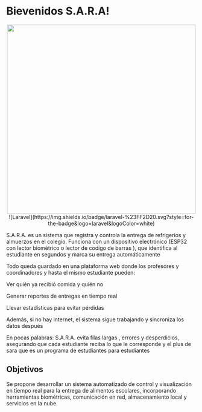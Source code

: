# Bievenidos S.A.R.A!

<div align="center">
  <img width="500" src="https://github.com/user-attachments/assets/dca705ab-cc9d-42ec-8b45-556efa0bec4d" />
  ![Laravel](https://img.shields.io/badge/laravel-%23FF2D20.svg?style=for-the-badge&logo=laravel&logoColor=white)
</div>

<p>
S.A.R.A. es un sistema que registra y controla la entrega de refrigerios y almuerzos en el colegio.
Funciona con un dispositivo electrónico (ESP32 con lector biométrico o lector de codigo de barras ), que identifica al estudiante en segundos y marca su entrega automáticamente

Todo queda guardado en una plataforma web donde los profesores y coordinadores y hasta el mismo estudiante pueden:

Ver quién ya recibió comida y quién no

Generar reportes de entregas en tiempo real

Llevar estadísticas para evitar pérdidas

Además, si no hay internet, el sistema sigue trabajando y sincroniza los datos después

En pocas palabras: S.A.R.A. evita filas largas , errores y desperdicios, asegurando que cada estudiante reciba lo que le corresponde y el plus de sara que es un programa de estudiantes para estudiantes

</p>

## Objetivos

<p>
Se propone desarrollar un sistema automatizado de control y visualización en tiempo real para la entrega de alimentos escolares, incorporando herramientas biométricas, comunicación en red, almacenamiento local y servicios en la nube.
</p>
